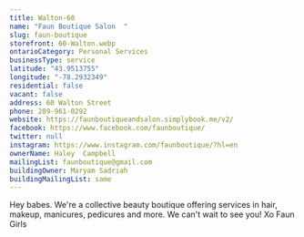 ```yaml
---
title: Walton-60
name: "Faun Boutique Salon  "
slug: faun-boutique
storefront: 60-Walton.webp
ontarioCategory: Personal Services
businessType: service
latitude: "43.9513755"
longitude: "-78.2932349"
residential: false
vacant: false
address: 60 Walton Street
phone: 289-961-0292
website: https://faunboutiqueandsalon.simplybook.me/v2/
facebook: https://www.facebook.com/faunboutique/
twitter: null
instagram: https://www.instagram.com/faunboutique/?hl=en
ownerName: Haley  Campbell
mailingList: faunboutique@gmail.com
buildingOwner: Maryam Sadriah
buildingMailingList: same
---
```


Hey babes. 
We're a collective beauty boutique offering services in hair, makeup, 
manicures, pedicures and more. We can't wait to see you! 
Xo Faun Girls

